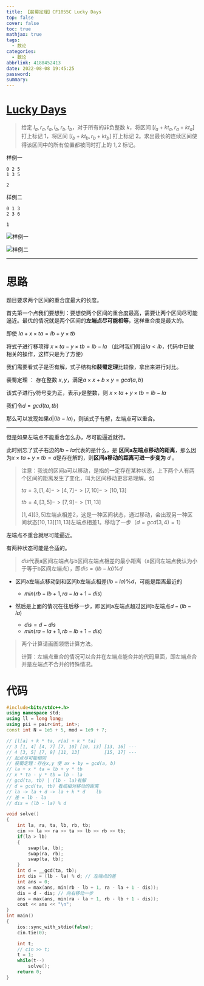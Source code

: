 ```yaml
---
title: 【裴蜀定理】CF1055C Lucky Days
top: false
cover: false
toc: true
mathjax: true
tags:
  - 数论
categories:
  - 数论
abbrlink: 4188452413
date: 2022-08-08 19:45:25
password:
summary:
---
```




# [Lucky Days](https://codeforces.com/problemset/problem/1055/C)

> 给定 $l_a,r_a,t_a,l_b,r_b,t_b$，对于所有的非负整数 $k$，将区间 $[l_a+kt_a,r_a+kt_a]$ 打上标记 $1$，将区间 $[l_b+kt_b,r_b+kt_b]$ 打上标记 $2$。求出最长的连续区间使得该区间中的所有位置都被同时打上的 $1,2$ 标记。

样例一

```
0 2 5
1 3 5
```

```
2
```

样例二

```
0 1 3
2 3 6
```

```
1
```



![样例一](https://cdn.luogu.com.cn/upload/vjudge_pic/CF1055C/19d7a3762431cf8ed7d41c7aa787eb194dc6ab47.png)

![样例二](https://cdn.luogu.com.cn/upload/vjudge_pic/CF1055C/dee255111b7c12483568555df6c88766f900f855.png)





---

# 思路 

题目要求两个区间的重合度最大的长度。

首先第一个点我们要想到：要想使两个区间的重合度最高，需要让两个区间尽可能逼近。最优的情况就是两个区间的**左端点尽可能相等**，这样重合度是最大的。

即使 $la + x \times ta = lb + y \times tb$

将式子进行移项得 $x \times ta - y \times tb = lb - la$ （此时我们假设$la < lb$，代码中已做相关的操作，这样只是为了方便）

我们需要看式子是否有解，式子结构和**裴蜀定理**比较像，拿出来进行对比。

裴蜀定理 ： 存在整数 $x, y$，满足$a \times x + b \times y = gcd(a,b)$

 该式子进行$y$符号变为正，表示$y$是整数，则 $x \times ta + y \times tb = lb - la$

我们令$d = gcd(ta, tb)$

那么可以发现如果$d | (lb - la)$，则该式子有解，左端点可以重合。

---

但是如果左端点不能重合怎么办，尽可能逼近就行。

此时别忘了式子右边的$lb-la$代表的是什么，是 **区间a左端点移动的距离**，那么因为$x \times ta + y \times tb = d$是存在解的，则**区间a移动的距离可进一步变为** $d$ 。

>  注意：我说的区间a可以移动，是指的一定存在某种状态，上下两个人有两个区间的距离发生了变化，叫为区间移动更容易理解。如
>
> $ta = 3,[1,4]->[4,7]->[7,10]->[10,13]$
>
> $tb = 4,[3,5]->[7,9]->[11,13]$
>
> $[1,4][3,5]$左端点相差$2$，这是一种区间状态，通过移动，会出现另一种区间状态$[10,13][11,13]$左端点相差$1$。移动了一步（$d = gcd(3,4) = 1$）

左端点不重合就尽可能逼近。

有两种状态可能是合适的。

> $dis$代表a区间左端点与b区间左端点相差的最小距离（a区间左端点我认为小于等于b区间左端点），即$dis = (lb - la) \% d$

- 区间a左端点移动到和区间b左端点相差$(lb-la) \% d$，可能是距离最近的
  -  $min(rb - lb + 1, ra - la + 1 - dis)$

- 然后是上面的情况在往后移一步，即区间a左端点超过区间b左端点$d-(lb-la)%d$
  - $dis = d - dis$ 
  - $min(ra - la + 1, rb - lb + 1 - dis)$

> 两个计算请画图领悟计算方法。
>
> 计算：左端点重合的情况可以合并在左端点能合并的代码里面，即左端点合并是左端点不合并的特殊情况。



# 代码

```cpp
#include<bits/stdc++.h>
using namespace std;
using ll = long long;
using pii = pair<int, int>;
const int N = 1e5 + 5, mod = 1e9 + 7;

// [l[a] + k * ta, r[a] + k * ta]
// 3 [1, 4] [4, 7] [7, 10] [10, 13] [13, 16] ---
// 4 [3, 5] [7, 9] [11, 13]         [15, 17] ---
// 起点尽可能相同
// 裴蜀定理：存在x,y 使 ax + by = gcd(a, b)
// la + x * ta = lb + y * tb
// x * ta - y * tb = lb - la
// gcd(ta, tb) | (lb - la)有解
// d = gcd(ta, tb) 看成相对移动的距离
// la -> la + d -> la + k * d    lb
// 差 = lb - la 
// dis = (lb - la) % d

void solve()
{
	int la, ra, ta, lb, rb, tb;
	cin >> la >> ra >> ta >> lb >> rb >> tb;
	if(la > lb)
	{
		swap(la, lb);
		swap(ra, rb);
		swap(ta, tb);
	}
	int d = __gcd(ta, tb);
	int dis = (lb - la) % d; // 左端点的差
	int ans = 0;
	ans = max(ans, min(rb - lb + 1, ra - la + 1 - dis));
	dis = d - dis; // 向右移动一步
	ans = max(ans, min(ra - la + 1, rb - lb + 1 - dis));
	cout << ans << "\n";
}
int main()
{
	ios::sync_with_stdio(false);
	cin.tie(0);

	int t;
	// cin >> t;
	t = 1;
	while(t--)
		solve();
	return 0;
}
```


